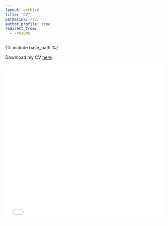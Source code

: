 ```yaml
---
layout: archive
title: "CV"
permalink: /cv/
author_profile: true
redirect_from:
  - /resume
---
```


{% include base_path %}

Download my CV [here](/files/CV.pdf).

<iframe src="/files/CV.pdf" style="width:100%; height:500px;" frameborder="0"></iframe>